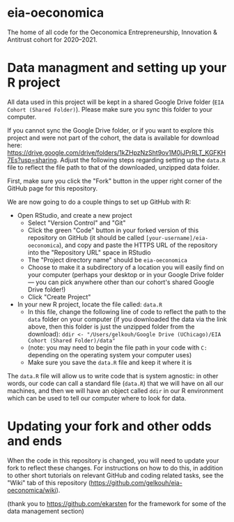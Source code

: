 # eia-oeconomica
The home of all code for the Oeconomica Entrepreneurship, Innovation & Antitrust cohort for 2020–2021.

# Data managment and setting up your R project
All data used in this project will be kept in a shared Google Drive folder (`EIA Cohort (Shared Folder)`). Please make sure you sync this folder to your computer.

If you cannot sync the Google Drive folder, or if you want to explore this project and were not part of the cohort, the data is available for download here: https://drive.google.com/drive/folders/1kZHpzNzSht9ov1M0jJPrRLT_KGFKH7Es?usp=sharing. Adjust the following steps regarding setting up the `data.R` file to reflect the file path to that of the downloaded, unzipped data folder.

First, make sure you click the "Fork" button in the upper right corner of the GitHub page for this repository.

We are now going to do a couple things to set up GitHub with R:
- Open RStudio, and create a new project
  - Select "Version Control" and "Git"
  - Click the green "Code" button in your forked version of this repository on GitHub (it should be called `[your-username]/eia-oeconomica`), and copy and paste the HTTPS URL of the repository into the "Repository URL" space in RStudio 
  - The "Project directory name" should be `eia-oeconomica`
  - Choose to make it a subdirectory of a location you will easily find on your computer (perhaps your desktop or in your Google Drive folder — you can pick anywhere other than our cohort's shared Google Drive folder!)
  - Click "Create Project"
- In your new R project, locate the file called: `data.R`
  - In this file, change the following line of code to reflect the path to the `data` folder on your computer (if you downloaded the data via the link above, then this folder is just the unzipped folder from the download): `ddir <- "/Users/gelkouh/Google Drive (UChicago)/EIA Cohort (Shared Folder)/data"` 
  - (note: you may need to begin the file path in your code with `C:` depending on the operating system your computer uses)
  - Make sure you save the `data.R` file and keep it where it is

The `data.R` file will allow us to write code that is system agnostic: in other words, our code can call a standard file (`data.R`) that we will have on all our machines, and then we will have an object called `ddir` in our R environment which can be used to tell our computer where to look for data. 

# Updating your fork and other odds and ends
When the code in this repository is changed, you will need to update your fork to reflect these changes. For instructions on how to do this, in addition to other short tutorials on relevant GitHub and coding related tasks, see the "Wiki" tab of this repository (https://github.com/gelkouh/eia-oeconomica/wiki).

(thank you to https://github.com/ekarsten for the framework for some of the data management section)
